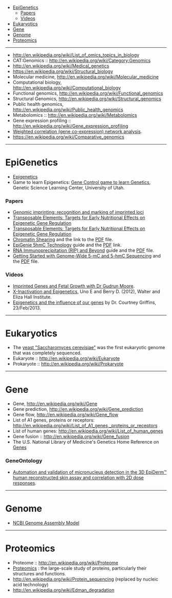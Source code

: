 * [EpiGenetics](#epigenetics)
   - [Papers](#papers)
   - [Videos](#videos)
* [Eukaryotics](#eukaryotics)
* [Gene](#gene)
* [Genome](#genome)
* [Proteomics](#proteomics)

----

* http://en.wikipedia.org/wiki/List_of_omics_topics_in_biology
* CAT:Genomics :: http://en.wikipedia.org/wiki/Category:Genomics
* http://en.wikipedia.org/wiki/Medical_genetics
* https://en.wikipedia.org/wiki/Structural_biology
* Molecular medicine, http://en.wikipedia.org/wiki/Molecular_medicine
* Computational biology, http://en.wikipedia.org/wiki/Computational_biology
* Functional genomics, http://en.wikipedia.org/wiki/Functional_genomics
* Structural Genomics, http://en.wikipedia.org/wiki/Structural_genomics
* Public health genomics, http://en.wikipedia.org/wiki/Public_health_genomics
* Metabolomics :: http://en.wikipedia.org/wiki/Metabolomics
* Gene expression profiling :: http://en.wikipedia.org/wiki/Gene_expression_profiling
* [Weighted correlation (gene co-expression) network analysis](http://en.wikipedia.org/wiki/Weighted_correlation_network_analysis).
* https://en.wikipedia.org/wiki/Comparative_genomics

----

# EpiGenetics 
* [Epigenetics](http://en.wikipedia.org/wiki/Epigenetics)
* Game to learn Epigenetics: [Gene Control game to learn Genetics](http://learn.genetics.utah.edu/content/epigenetics/control/), Genetic Science Learning Center, University of Utah.

### Papers
* [Genomic imprinting: recognition and marking of imprinted loci](http://www.ncbi.nlm.nih.gov/pubmed/22195775)
* [Transposable Elements: Targets for Early Nutritional Effects on Epigenetic Gene Regulation](http://www.ncbi.nlm.nih.gov/pmc/articles/PMC165709/)
* [Transposable Elements: Targets for Early Nutritional Effects on Epigenetic Gene Regulation](http://www.ncbi.nlm.nih.gov/pmc/articles/PMC165709/)
* [Chromatin Shearing](http://epigenie.com/epigenie-guide-chromatin-shearing/) and the link to the [PDF](http://epigenie.com/wp-content/uploads/2013/05/Chromatin-Shearing_D4.pdf) file.
* [EpiGenie 5hmC Technology](http://epigenie.com/epigenie-5hmc-technology-guide/) guide and the [PDF](http://media.epigenie.com/wp-content/uploads/2012/10/5hmC-Technology-Guide_D71.pdf) link.
* [RNA Immunoprecipitation (RIP) and Beyond](http://epigenie.com/epigenie-guide-rna-immunoprecipitation-rip-and-beyond/) guide and the [PDF](http://epigenie.com/wp-content/uploads/2013/07/RIP-Guide_D3.pdf) file.
* [Getting Started with Genome-Wide 5-mC and 5-hmC Sequencing](http://epigenie.com/guide-getting-started-with-genome-wide-5-mc-and-5-hmc-sequencing/) and the [PDF](http://epigenie.com/wp-content/uploads/2013/04/Zymo-DNAm-Sequencing-Guide_D4.pdf) file.

### Videos
* [Imprinted Genes and Fetal Growth with Dr Gudrun Moore](http://epigenie.com/imprinted-genes-and-fetal-growth-with-dr-gudrun-moore/).
* [X-Inactivation and Epigenetics](http://www.wehi.edu.au/x_inactivation_and_epigenetics/), Uno E and Berry D. (2012), Walter and Eliza Hall Institute.
* [Epigenetics and the influence of our genes](http://www.youtube.com/watch?v=JTBg6hqeuTg) by Dr. Courtney Griffins, 23/Feb/2013.

----

# Eukaryotics
* The [yeast "Saccharomyces cerevisiae"](https://secure.wikimedia.org/wikipedia/en/wiki/Saccharomyces_cerevisiae) was the first eukaryotic genome that was completely sequenced.
* Eukaryote :: http://en.wikipedia.org/wiki/Eukaryote
* Prokaryote :: http://en.wikipedia.org/wiki/Prokaryote

----

# Gene
* Gene, http://en.wikipedia.org/wiki/Gene
* Gene prediction, http://en.wikipedia.org/wiki/Gene_prediction
* Gene flow, http://en.wikipedia.org/wiki/Gene_flow
* List of A1 genes, proteins or receptors: http://en.wikipedia.org/wiki/List_of_A1_genes,_proteins_or_receptors
* List of human genes: http://en.wikipedia.org/wiki/List_of_human_genes
* Gene fusion :: http://en.wikipedia.org/wiki/Gene_fusion
* The U.S. National Library of Medicine's Genetics Home Reference on [Genes](http://ghr.nlm.nih.gov/BrowseGenes) 

### GeneOntology
* [Automation and validation of micronucleus detection in the 3D EpiDerm™ human reconstructed skin assay and correlation with 2D dose responses](http://europepmc.org/articles/PMC3983754).

----

# Genome 
* [NCBI Genome Assembly Model](https://www.ncbi.nlm.nih.gov/assembly/model/)

----

# Proteomics
* Proteome :: http://en.wikipedia.org/wiki/Proteome
* [Proteomics](http://en.wikipedia.org/wiki/Proteomics) : the large-scale study of proteins, particularly their structures and functions.
* http://en.wikipedia.org/wiki/Protein_sequencing (replaced by nucleic acid technology)
* http://en.wikipedia.org/wiki/Edman_degradation

